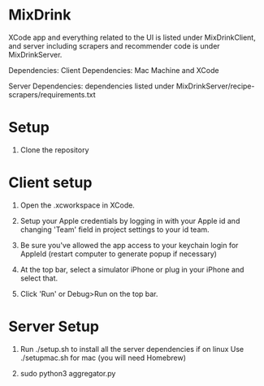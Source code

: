 # MixDrink

XCode app and everything related to the UI is listed under MixDrinkClient, and server including scrapers and recommender code is under MixDrinkServer.

Dependencies:
Client Dependencies:
Mac Machine and XCode

Server Dependencies:
dependencies listed under MixDrinkServer/recipe-scrapers/requirements.txt

# Setup
1. Clone the repository

# Client setup
1. Open the .xcworkspace in XCode.

2. Setup your Apple credentials by logging in with your Apple id and changing 'Team' field in project settings to your id team.

3. Be sure you've allowed the app access to your keychain login for AppleId (restart computer to generate popup if necessary)

4. At the top bar, select a simulator iPhone or plug in your iPhone and select that.

5. Click 'Run' or Debug>Run on the top bar.

# Server Setup

1. Run ./setup.sh to install all the server dependencies if on linux
   Use ./setupmac.sh for mac (you will need Homebrew)

2. sudo python3 aggregator.py
